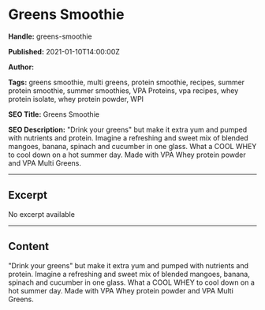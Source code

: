 # Greens Smoothie

**Handle:** greens-smoothie

**Published:** 2021-01-10T14:00:00Z

**Author:**  

**Tags:** greens smoothie, multi greens, protein smoothie, recipes, summer protein smoothie, summer smoothies, VPA Proteins, vpa recipes, whey protein isolate, whey protein powder, WPI

**SEO Title:** Greens Smoothie

**SEO Description:** "Drink your greens" but make it extra yum and pumped with nutrients and protein. Imagine a refreshing and sweet mix of blended mangoes, banana, spinach and cucumber in one glass. What a COOL WHEY to cool down on a hot summer day. Made with VPA Whey protein powder and VPA Multi Greens.

---

## Excerpt

No excerpt available

---

## Content

"Drink your greens" but make it extra yum and pumped with nutrients and protein. Imagine a refreshing and sweet mix of blended mangoes, banana, spinach and cucumber in one glass. What a COOL WHEY to cool down on a hot summer day. Made with VPA Whey protein powder and VPA Multi Greens.

